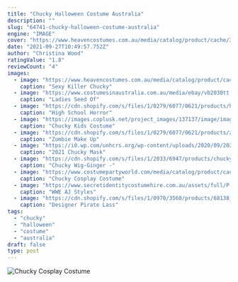 ```yaml
---
title: "Chucky Halloween Costume Australia"
description: ""
slug: "64741-chucky-halloween-costume-australia"
engine: "IMAGE"
cover: "https://www.heavencostumes.com.au/media/catalog/product/cache/3ca7c4de79fd9294a778cbfdebc9dde4/l/e/lega-86851-killer-doll-womens-sexy-chucky-blue-red-and-green-striped_overall_off_the_shoulder_bodysuit_with_attached_leggings-halloween-costume-front-image-1200.jpg"
date: "2021-09-27T10:49:57.752Z"
author: "Christina Wood"
ratingValue: "1.8"
reviewCount: "4"
images:
  - image: "https://www.heavencostumes.com.au/media/catalog/product/cache/3ca7c4de79fd9294a778cbfdebc9dde4/l/e/lega-86851-killer-doll-womens-sexy-chucky-blue-red-and-green-striped_overall_off_the_shoulder_bodysuit_with_attached_leggings-halloween-costume-front-image-1200.jpg"
    caption: "Sexy Killer Chucky"
  - image: "https://www.costumesinaustralia.com.au/media/ebay/vb2030tt.jpg"
    caption: "Ladies Seed Of"
  - image: "https://cdn.shopify.com/s/files/1/0279/6077/0621/products/high-school-horror-zombie-schoolboy-costume-alternative-view3_2000x.jpg?v=1590665741"
    caption: "High School Horror"
  - image: "https://images.coplusk.net/project_images/137137/image/image.jpg"
    caption: "Chucky Kids Costume"
  - image: "https://cdn.shopify.com/s/files/1/0279/6077/0621/products/zombie-make-up-set-with-latex-eyeball-alternative-view2_2000x.jpg?v=1590665011"
    caption: "Zombie Make Up"
  - image: "https://i0.wp.com/unhcrs.org/wp-content/uploads/2020/09/2021-Chucky-Mask-Child-s-Play-Costume-Masques-Ghost-Chucky-Masks-Horror-Face-Latex-Mascarilla-Halloween-1.jpg?fit=1000%2C1000&ssl=1"
    caption: "2021 Chucky Mask"
  - image: "https://cdn.shopify.com/s/files/1/2033/6947/products/chuckywigginger1_1024x1024.jpg?v=1605843248"
    caption: "Chucky Wig-Ginger -"
  - image: "https://www.costumepartyworld.com/media/catalog/product/cache/1/image/650x/040ec09b1e35df139433887a97daa66f/h/l/hlw-cplt-chucky_3_.jpg"
    caption: "Chucky Cosplay Costume"
  - image: "https://www.secretidentitycostumehire.com.au/assets/full/P-G40071.jpg?20200707031658"
    caption: "WWE AJ Styles"
  - image: "https://cdn.shopify.com/s/files/1/0970/3560/products/68138_1024x1024.jpg?v=1571439632"
    caption: "Designer Pirate Lass"
tags:
  - "chucky"
  - "halloween"
  - "costume"
  - "australia"
draft: false
type: post
---
```



![Chucky Cosplay Costume](https://www.costumepartyworld.com/media/catalog/product/cache/1/image/650x/040ec09b1e35df139433887a97daa66f/h/l/hlw-cplt-chucky_3_.jpg "Chucky Cosplay Costume")


<!--inArticleAds-->

<!--galleryOne-->


<!--inArticleAds-->

<!--galleryTwo-->


<!--galleryThree-->

